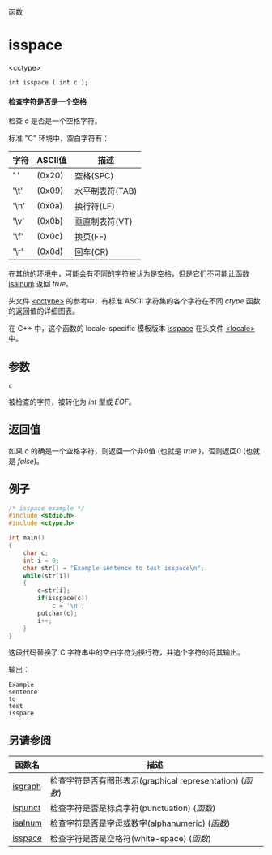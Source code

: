 函数

# isspace

\<cctype\>

`int isspace ( int c );`

#### 检查字符是否是一个空格

检查 _c_ 是否是一个空格字符。

标准 "C" 环境中，空白字符有：

字符 | ASCII值 | 描述
---- | ------- | ----
' '  | (0x20)  | 空格(SPC)
'\t' | (0x09)  | 水平制表符(TAB)
'\n' | (0x0a)  | 换行符(LF)
'\v' | (0x0b)  | 垂直制表符(VT)
'\f' | (0x0c)  | 换页(FF)
'\r' | (0x0d)  | 回车(CR)

在其他的环境中，可能会有不同的字符被认为是空格，但是它们不可能让函数 [isalnum](isalnum.md) 返回 _true_。

头文件 [\<cctype\>](README.md) 的参考中，有标准 ASCII 字符集的各个字符在不同 _ctype_ 函数的返回值的详细图表。

在 C++ 中，这个函数的 locale-specific 模板版本 [isspace](../../Other/locale/isspace.md) 在头文件 [\<locale\>](../../Other/locale/README.md)中。


## 参数

`c`

被检查的字符，被转化为 _int_ 型或 _EOF_。


## 返回值
如果 _c_ 的确是一个空格字符，则返回一个非0值 (也就是 _true_ )，否则返回0 (也就是 _false_)。

## 例子

```cpp
/* isspace example */
#include <stdio.h>
#include <ctype.h>

int main()
{
	char c;
	int i = 0;
	char str[] = "Example sentence to test isspace\n";
	while(str[i])
	{
		c=str[i];
		if(isspace(c))
			c = '\n';
		putchar(c);
		i++;
	}
}
```

这段代码替换了 C 字符串中的空白字符为换行符，并追个字符的将其输出。

输出：  
```
Example
sentence
to
test
isspace
```


## 另请参阅

函数名                | 描述
--------------------- | ---------------
[isgraph](isgraph.md) | 检查字符是否有图形表示(graphical representation) (_函数_)
[ispunct](ispunct.md) | 检查字符是否是标点字符(punctuation) (_函数_)
[isalnum](isalnum.md) | 检查字符是否是字母或数字(alphanumeric) (_函数_)
[isspace](isspace.md) | 检查字符是否是空格符(white-space) (_函数_)
